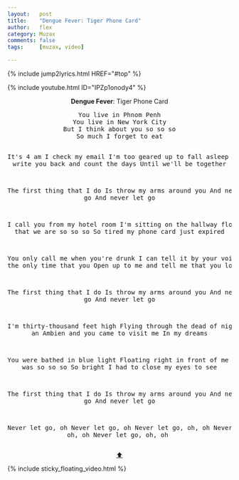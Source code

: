 ```yaml
---
layout:   post
title:    "Dengue Fever: Tiger Phone Card"
author:   flex
category: Muzax
comments: false
tags:     [muzax, video]

---
```


{% include jump2lyrics.html HREF="#top" %}

{% include youtube.html ID="IPZp1onody4" %}

<!-- break -->

<a id="top"></a>
<div id="lyrics"><div class="lyricsheader" style=""><p><center><b>Dengue Fever</b>: Tiger Phone Card</center></p></div>
<center><pre>
You live in Phnom Penh
You live in New York City
But I think about you so so so
So much I forget to eat

It's 4 am I check my email
I'm too geared up to fall asleep
So I write you back and count the days
Until we'll be together

The first thing that I do
Is throw my arms around you
And never let go
And never let go

I call you from my hotel room
I'm sitting on the hallway floor
I know that we are so so so
So tired my phone card just expired

You only call me when you're drunk
I can tell it by your voice
It's the only time that you
Open up to me and tell me that you love me

The first thing that I do
Is throw my arms around you
And never let go
And never let go

I'm thirty-thousand feet high
Flying through the dead of night
I took an Ambien and you came to visit me
In my dreams

You were bathed in blue light
Floating right in front of me
Your face was so so so
So bright I had to close my eyes to see

The first thing that I do
Is throw my arms around you
And never let go
And never let go

Never let go, oh
Never let go, oh
Never let go, oh, oh
Never let go, oh, oh
Never let go, oh, oh
</pre>
<a href="#top">⬆</a></center></div>

<div class="sticky_floating_video"></div>
{% include sticky_floating_video.html %}
